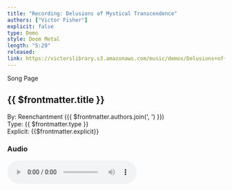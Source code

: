 ```yaml
---
title: "Recording: Delusions of Mystical Transcendence"
authors: ["Victor Fisher"]
explicit: false
type: Demo  
style: Doom Metal
length: "5:29"
released:
link: https://victorslibrary.s3.amazonaws.com/music/demos/Delusions+of+Mystical+Transcendence.mp3
---
```


<g-link to="/song/delusions-of-mystical-transcendence">Song Page</g-link>

## {{ $frontmatter.title }}

By: <g-link to="/band/reenchantment">Reenchantment</g-link> ({{ $frontmatter.authors.join(', ') }})  
Type: {{ $frontmatter.type }}  
Explicit: {{$frontmatter.explicit}}

### Audio

<audio controls controlsList="nodownload">
  <source :src="$frontmatter.link" type="audio/mpeg">
Your browser does not support the audio element.
</audio>

